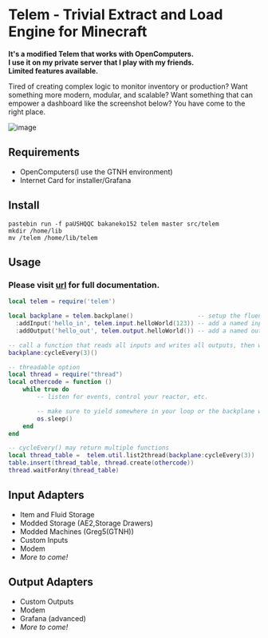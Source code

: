 # Telem - Trivial Extract and Load Engine for Minecraft


**It's a modified Telem that works with OpenComputers.**  
**I use it on my private server that I play with my friends.**  
**Limited features available.**


Tired of creating complex logic to monitor inventory or production? Want something more modern, modular, and scalable? Want something that can empower a dashboard like the screenshot below? You have come to the right place.

![image](https://github.com/cyberbit/telem/assets/7350183/22e0862b-a56e-4ec5-ac9d-956c7aa075bb)

## Requirements
- OpenComputers(I use the GTNH environment)
- Internet Card for installer/Grafana

## Install
```
pastebin run -f paUSHQQC bakaneko152 telem master src/telem
mkdir /home/lib
mv /telem /home/lib/telem
```

## Usage
### Please visit [url](https://bakaneko152.github.io/telem/) for full documentation.
```lua
local telem = require('telem')

local backplane = telem.backplane()                  -- setup the fluent interface
  :addInput('hello_in', telem.input.helloWorld(123)) -- add a named input
  :addOutput('hello_out', telem.output.helloWorld()) -- add a named output

-- call a function that reads all inputs and writes all outputs, then waits 3 seconds, repeating indefinitely
backplane:cycleEvery(3)()

-- threadable option
local thread = require("thread")
local othercode = function ()
    while true do
        -- listen for events, control your reactor, etc.

        -- make sure to yield somewhere in your loop or the backplane will not cycle correctly
        os.sleep()
    end
end

-- cycleEvery() may return multiple functions
local thread_table =  telem.util.list2thread(backplane:cycleEvery(3))
table.insert(thread_table, thread.create(othercode))
thread.waitForAny(thread_table)
```

## Input Adapters
* Item and Fluid Storage
* Modded Storage (AE2,Storage Drawers)
* Modded Machines (Greg5(GTNH))
* Custom Inputs
* Modem
* _More to come!_

## Output Adapters
* Custom Outputs
* Modem
* Grafana (advanced)
* _More to come!_
